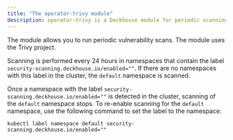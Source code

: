 ```yaml
---
title: "The operator-trivy module"
description: operator-trivy is a Deckhouse module for periodic scanning for vulnerabilities in a Kubernetes cluster.
---
```


The module allows you to run periodic vulnerability scans. The module uses the Trivy project.

Scanning is performed every 24 hours in namespaces that contain the label `security-scanning.deckhouse.io/enabled=""`.
If there are no namespaces with this label in the cluster, the `default` namespace is scanned.

Once a namespace with the label `security-scanning.deckhouse.io/enabled=""` is detected in the cluster, scanning of the `default` namespace stops.
To re-enable scanning for the `default` namespace, use the following command to set the label to the namespace:

```shell
kubectl label namespace default security-scanning.deckhouse.io/enabled=""
```

